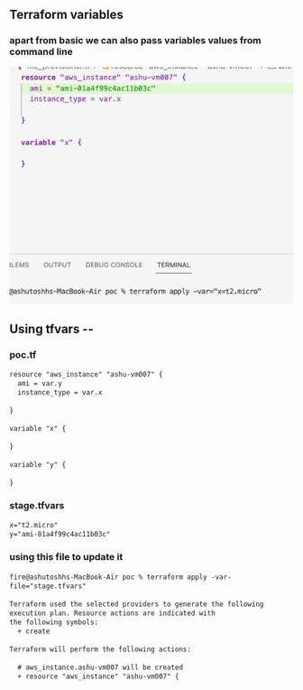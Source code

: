 ## Terraform variables 

### apart from basic we can also pass variables values from command line 

<img src="../images/vr1.png">


## Using tfvars --

### poc.tf

```
resource "aws_instance" "ashu-vm007" {
  ami = var.y
  instance_type = var.x
  
}

variable "x" {
  
}

variable "y" {
  
}

```

### stage.tfvars

```
x="t2.micro"
y="ami-01a4f99c4ac11b03c"
```

### using this file to update it 

```
fire@ashutoshhs-MacBook-Air poc % terraform apply -var-file="stage.tfvars"

Terraform used the selected providers to generate the following execution plan. Resource actions are indicated with
the following symbols:
  + create

Terraform will perform the following actions:

  # aws_instance.ashu-vm007 will be created
  + resource "aws_instance" "ashu-vm007" {
```

